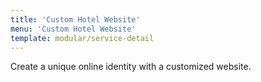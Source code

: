 ```yaml
---
title: 'Custom Hotel Website'
menu: 'Custom Hotel Website'
template: modular/service-detail
---
```


Create a unique online identity with a customized website.